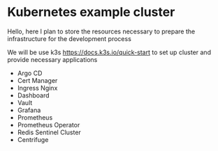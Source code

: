 # Kubernetes example cluster
 Hello, here I plan to store the resources necessary to prepare the infrastructure for the development process

We will be use k3s https://docs.k3s.io/quick-start to set up cluster and provide necessary applications

* Argo CD
* Cert Manager
* Ingress Nginx
* Dashboard
* Vault
* Grafana
* Prometheus
* Prometheus Operator
* Redis Sentinel Cluster
* Centrifuge

